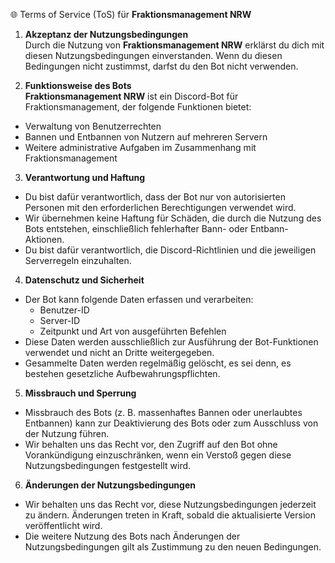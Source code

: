 🌐 Terms of Service (ToS) für **Fraktionsmanagement NRW**  

1. **Akzeptanz der Nutzungsbedingungen**  
Durch die Nutzung von **Fraktionsmanagement NRW** erklärst du dich mit diesen Nutzungsbedingungen einverstanden. Wenn du diesen Bedingungen nicht zustimmst, darfst du den Bot nicht verwenden.  

2. **Funktionsweise des Bots**  
**Fraktionsmanagement NRW** ist ein Discord-Bot für Fraktionsmanagement, der folgende Funktionen bietet:  
- Verwaltung von Benutzerrechten  
- Bannen und Entbannen von Nutzern auf mehreren Servern  
- Weitere administrative Aufgaben im Zusammenhang mit Fraktionsmanagement  

3. **Verantwortung und Haftung**  
- Du bist dafür verantwortlich, dass der Bot nur von autorisierten Personen mit den erforderlichen Berechtigungen verwendet wird.  
- Wir übernehmen keine Haftung für Schäden, die durch die Nutzung des Bots entstehen, einschließlich fehlerhafter Bann- oder Entbann-Aktionen.  
- Du bist dafür verantwortlich, die Discord-Richtlinien und die jeweiligen Serverregeln einzuhalten.  

4. **Datenschutz und Sicherheit**  
- Der Bot kann folgende Daten erfassen und verarbeiten:  
   - Benutzer-ID  
   - Server-ID  
   - Zeitpunkt und Art von ausgeführten Befehlen  
- Diese Daten werden ausschließlich zur Ausführung der Bot-Funktionen verwendet und nicht an Dritte weitergegeben.  
- Gesammelte Daten werden regelmäßig gelöscht, es sei denn, es bestehen gesetzliche Aufbewahrungspflichten.  

5. **Missbrauch und Sperrung**  
- Missbrauch des Bots (z. B. massenhaftes Bannen oder unerlaubtes Entbannen) kann zur Deaktivierung des Bots oder zum Ausschluss von der Nutzung führen.  
- Wir behalten uns das Recht vor, den Zugriff auf den Bot ohne Vorankündigung einzuschränken, wenn ein Verstoß gegen diese Nutzungsbedingungen festgestellt wird.  

6. **Änderungen der Nutzungsbedingungen**  
- Wir behalten uns das Recht vor, diese Nutzungsbedingungen jederzeit zu ändern. Änderungen treten in Kraft, sobald die aktualisierte Version veröffentlicht wird.  
- Die weitere Nutzung des Bots nach Änderungen der Nutzungsbedingungen gilt als Zustimmung zu den neuen Bedingungen.  
